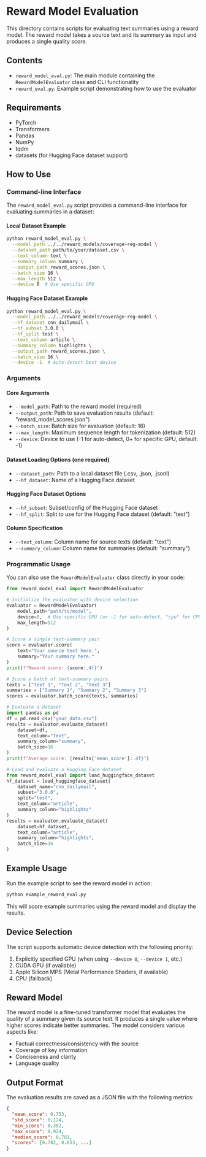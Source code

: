 # Reward Model Evaluation

This directory contains scripts for evaluating text summaries using a reward model. The reward model takes a source text and its summary as input and produces a single quality score.

## Contents

- `reward_model_eval.py`: The main module containing the `RewardModelEvaluator` class and CLI functionality
- `reward_eval.py`: Example script demonstrating how to use the evaluator

## Requirements

- PyTorch
- Transformers
- Pandas
- NumPy
- tqdm
- datasets (for Hugging Face dataset support)

## How to Use

### Command-line Interface

The `reward_model_eval.py` script provides a command-line interface for evaluating summaries in a dataset:

#### Local Dataset Example

```bash
python reward_model_eval.py \
  --model_path ../../reward_models/coverage-reg-model \
  --dataset_path path/to/your/dataset.csv \
  --text_column text \
  --summary_column summary \
  --output_path reward_scores.json \
  --batch_size 16 \
  --max_length 512 \
  --device 0  # Use specific GPU
```

#### Hugging Face Dataset Example

```bash
python reward_model_eval.py \
  --model_path ../../reward_models/coverage-reg-model \
  --hf_dataset cnn_dailymail \
  --hf_subset 3.0.0 \
  --hf_split test \
  --text_column article \
  --summary_column highlights \
  --output_path reward_scores.json \
  --batch_size 16 \
  --device -1  # Auto-detect best device
```

### Arguments

#### Core Arguments
- `--model_path`: Path to the reward model (required)
- `--output_path`: Path to save evaluation results (default: "reward_model_scores.json")
- `--batch_size`: Batch size for evaluation (default: 16)
- `--max_length`: Maximum sequence length for tokenization (default: 512)
- `--device`: Device to use (-1 for auto-detect, 0+ for specific GPU, default: -1)

#### Dataset Loading Options (one required)
- `--dataset_path`: Path to a local dataset file (.csv, .json, .jsonl)
- `--hf_dataset`: Name of a Hugging Face dataset

#### Hugging Face Dataset Options
- `--hf_subset`: Subset/config of the Hugging Face dataset
- `--hf_split`: Split to use for the Hugging Face dataset (default: "test")

#### Column Specification
- `--text_column`: Column name for source texts (default: "text")
- `--summary_column`: Column name for summaries (default: "summary")

### Programmatic Usage

You can also use the `RewardModelEvaluator` class directly in your code:

```python
from reward_model_eval import RewardModelEvaluator

# Initialize the evaluator with device selection
evaluator = RewardModelEvaluator(
    model_path="path/to/model",
    device=0,  # Use specific GPU (or -1 for auto-detect, "cpu" for CPU, "cuda:1" for specific CUDA device)
    max_length=512
)

# Score a single text-summary pair
score = evaluator.score(
    text="Your source text here.",
    summary="Your summary here."
)
print(f"Reward score: {score:.4f}")

# Score a batch of text-summary pairs
texts = ["Text 1", "Text 2", "Text 3"]
summaries = ["Summary 1", "Summary 2", "Summary 3"]
scores = evaluator.batch_score(texts, summaries)

# Evaluate a dataset
import pandas as pd
df = pd.read_csv("your_data.csv")
results = evaluator.evaluate_dataset(
    dataset=df,
    text_column="text",
    summary_column="summary",
    batch_size=16
)
print(f"Average score: {results['mean_score']:.4f}")

# Load and evaluate a Hugging Face dataset
from reward_model_eval import load_huggingface_dataset
hf_dataset = load_huggingface_dataset(
    dataset_name="cnn_dailymail",
    subset="3.0.0",
    split="test",
    text_column="article",
    summary_column="highlights"
)
results = evaluator.evaluate_dataset(
    dataset=hf_dataset,
    text_column="article",
    summary_column="highlights",
    batch_size=16
)
```

## Example Usage

Run the example script to see the reward model in action:

```bash
python example_reward_eval.py
```

This will score example summaries using the reward model and display the results.

## Device Selection

The script supports automatic device detection with the following priority:
1. Explicitly specified GPU (when using `--device 0`, `--device 1`, etc.)
2. CUDA GPU (if available)
3. Apple Silicon MPS (Metal Performance Shaders, if available)
4. CPU (fallback)

## Reward Model

The reward model is a fine-tuned transformer model that evaluates the quality of a summary given its source text. It produces a single value where higher scores indicate better summaries. The model considers various aspects like:

- Factual correctness/consistency with the source
- Coverage of key information
- Conciseness and clarity
- Language quality

## Output Format

The evaluation results are saved as a JSON file with the following metrics:

```json
{
  "mean_score": 0.753,
  "std_score": 0.124,
  "min_score": 0.382,
  "max_score": 0.924,
  "median_score": 0.781,
  "scores": [0.782, 0.653, ...]
}
``` 